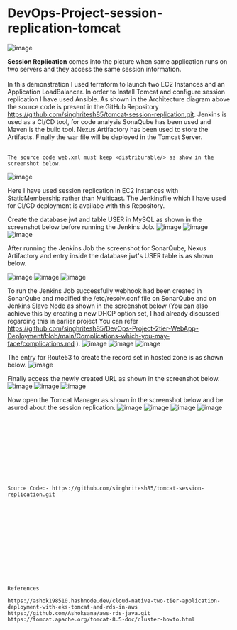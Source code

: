 # DevOps-Project-session-replication-tomcat

![image](https://github.com/user-attachments/assets/ff20b0ea-1baa-49bc-aebd-e97e0717f01a)

**Session Replication** comes into the picture when same application runs on two servers and they access the same session information.
<br><br/>
In this demonstration I used terraform to launch two EC2 Instances and an Application LoadBalancer. In order to Install Tomcat and configure session replication I have used Ansible. As shown in the Architecture diagram above the source code is present in the GitHub Repository https://github.com/singhritesh85/tomcat-session-replication.git. Jenkins is used as a CI/CD tool, for code analysis SonaQube has been used and Maven is the build tool. Nexus Artifactory has been used to store the Artifacts. Finally the war file will be deployed in the Tomcat Server.
<br><br/>
```
The source code web.xml must keep <distriburable/> as show in the screenshot below.
```
![image](https://github.com/user-attachments/assets/8790f50a-47a5-4ac4-a2d3-b01749b3383b)

Here I have used session replication in EC2 Instances with StaticMembership rather than Multicast. The Jenkinsfile which I have used for CI/CD deployment is availabe with this Repository.  

Create the database jwt and table USER in MySQL as shown in the screenshot below before running the Jenkins Job.
![image](https://github.com/user-attachments/assets/934fd984-31c6-4269-9b3b-7b0435f252d8)
![image](https://github.com/user-attachments/assets/7b30172d-398b-417c-8407-c0a2be0e6417)
![image](https://github.com/user-attachments/assets/ab32e127-cc2d-431c-8b56-342cb6fb45a3)

After running the Jenkins Job the screenshot for SonarQube, Nexus Artifactory and entry inside the database jwt's USER table is as shown below.

![image](https://github.com/user-attachments/assets/f9a57bc5-d791-4058-8864-778de0642e65)
![image](https://github.com/user-attachments/assets/b12874d8-7c6b-404d-8aee-fa3f625d100b)
![image](https://github.com/user-attachments/assets/ec26bce2-4bf1-4cc2-84e1-1d882d3e1fed)

To run the Jenkins Job successfully webhook had been created in SonarQube and modified the /etc/resolv.conf file on SonarQube and on Jenkins Slave Node as shown in the screenshot below (You can also achieve this by creating a new DHCP option set, I had already discussed regarding this in earlier project You can refer https://github.com/singhritesh85/DevOps-Project-2tier-WebApp-Deployment/blob/main/Complications-which-you-may-face/complications.md ).
![image](https://github.com/user-attachments/assets/1bfaf933-1e58-491b-b8c7-81b6de0fefe9)
![image](https://github.com/user-attachments/assets/367fff64-ffaf-4490-81e8-1c15f1213280)
![image](https://github.com/user-attachments/assets/a28d96ce-b089-49a2-8190-95f414dfac22)

The entry for Route53 to create the record set in hosted zone is as shown below.
![image](https://github.com/user-attachments/assets/531b471a-4e06-4ef6-8bad-b3240ff7fa95)

Finally access the newly created URL as shown in the screenshot below.
![image](https://github.com/user-attachments/assets/e14b5df5-948b-4f97-9a81-3608e9cc6492)
![image](https://github.com/user-attachments/assets/7683fac5-2fa1-4543-a769-7f0ae1d1faf5)
![image](https://github.com/user-attachments/assets/01097504-7428-4a5b-bd29-10bd505b66c8)

Now open the Tomcat Manager as shown in the screenshot below and be asured about the session replication.
![image](https://github.com/user-attachments/assets/47c4554e-c05b-4f99-b1af-aa4384c4bdc8)
![image](https://github.com/user-attachments/assets/d855b518-3481-4dd8-be9f-c9d07353aea6)
![image](https://github.com/user-attachments/assets/893d5cd4-03c8-4bd5-b01d-fe01ee45d353)
![image](https://github.com/user-attachments/assets/b9778f87-1cde-44b1-a7e9-b0561b1d58ea)
<br><br/>
<br><br/>
<br><br/>
<br><br/>
<br><br/>
```
Source Code:- https://github.com/singhritesh85/tomcat-session-replication.git 
```
<br><br/>
<br><br/>
<br><br/>
<br><br/>
<br><br/>
```
References

https://ashok198510.hashnode.dev/cloud-native-two-tier-application-deployment-with-eks-tomcat-and-rds-in-aws
https://github.com/Ashoksana/aws-rds-java.git
https://tomcat.apache.org/tomcat-8.5-doc/cluster-howto.html
```
